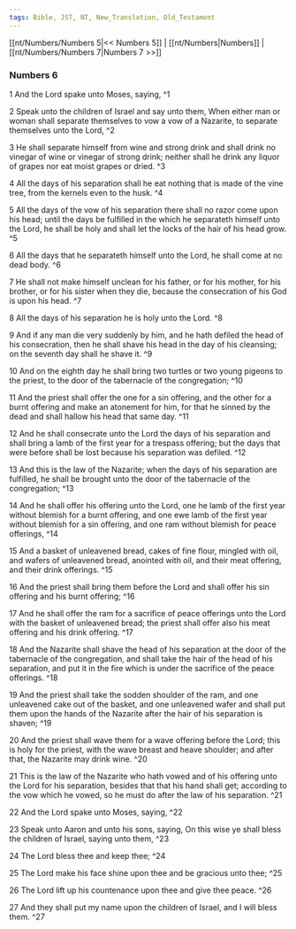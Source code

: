 ```yaml
---
tags: Bible, JST, NT, New_Translation, Old_Testament
---
```


[[nt/Numbers/Numbers 5|<< Numbers 5]] | [[nt/Numbers|Numbers]] | [[nt/Numbers/Numbers 7|Numbers 7 >>]]

### Numbers 6

1 And the Lord spake unto Moses, saying,  ^1

2 Speak unto the children of Israel and say unto them, When either man or woman shall separate themselves to vow a vow of a Nazarite, to separate themselves unto the Lord,  ^2

3 He shall separate himself from wine and strong drink and shall drink no vinegar of wine or vinegar of strong drink; neither shall he drink any liquor of grapes nor eat moist grapes or dried.  ^3

4 All the days of his separation shall he eat nothing that is made of the vine tree, from the kernels even to the husk.  ^4

5 All the days of the vow of his separation there shall no razor come upon his head; until the days be fulfilled in the which he separateth himself unto the Lord, he shall be holy and shall let the locks of the hair of his head grow.  ^5

6 All the days that he separateth himself unto the Lord, he shall come at no dead body.  ^6

7 He shall not make himself unclean for his father, or for his mother, for his brother, or for his sister when they die, because the consecration of his God is upon his head.  ^7

8 All the days of his separation he is holy unto the Lord.  ^8

9 And if any man die very suddenly by him, and he hath defiled the head of his consecration, then he shall shave his head in the day of his cleansing; on the seventh day shall he shave it.  ^9

10 And on the eighth day he shall bring two turtles or two young pigeons to the priest, to the door of the tabernacle of the congregation;  ^10

11 And the priest shall offer the one for a sin offering, and the other for a burnt offering and make an atonement for him, for that he sinned by the dead and shall hallow his head that same day.  ^11

12 And he shall consecrate unto the Lord the days of his separation and shall bring a lamb of the first year for a trespass offering; but the days that were before shall be lost because his separation was defiled.  ^12

13 And this is the law of the Nazarite; when the days of his separation are fulfilled, he shall be brought unto the door of the tabernacle of the congregation;  ^13

14 And he shall offer his offering unto the Lord, one he lamb of the first year without blemish for a burnt offering, and one ewe lamb of the first year without blemish for a sin offering, and one ram without blemish for peace offerings,  ^14

15 And a basket of unleavened bread, cakes of fine flour, mingled with oil, and wafers of unleavened bread, anointed with oil, and their meat offering, and their drink offerings.  ^15

16 And the priest shall bring them before the Lord and shall offer his sin offering and his burnt offering;  ^16

17 And he shall offer the ram for a sacrifice of peace offerings unto the Lord with the basket of unleavened bread; the priest shall offer also his meat offering and his drink offering.  ^17

18 And the Nazarite shall shave the head of his separation at the door of the tabernacle of the congregation, and shall take the hair of the head of his separation, and put it in the fire which is under the sacrifice of the peace offerings.  ^18

19 And the priest shall take the sodden shoulder of the ram, and one unleavened cake out of the basket, and one unleavened wafer and shall put them upon the hands of the Nazarite after the hair of his separation is shaven;  ^19

20 And the priest shall wave them for a wave offering before the Lord; this is holy for the priest, with the wave breast and heave shoulder; and after that, the Nazarite may drink wine.  ^20

21 This is the law of the Nazarite who hath vowed and of his offering unto the Lord for his separation, besides that that his hand shall get; according to the vow which he vowed, so he must do after the law of his separation.  ^21

22 And the Lord spake unto Moses, saying,  ^22

23 Speak unto Aaron and unto his sons, saying, On this wise ye shall bless the children of Israel, saying unto them,  ^23

24 The Lord bless thee and keep thee;  ^24

25 The Lord make his face shine upon thee and be gracious unto thee;  ^25

26 The Lord lift up his countenance upon thee and give thee peace.  ^26

27 And they shall put my name upon the children of Israel, and I will bless them.  ^27

 
